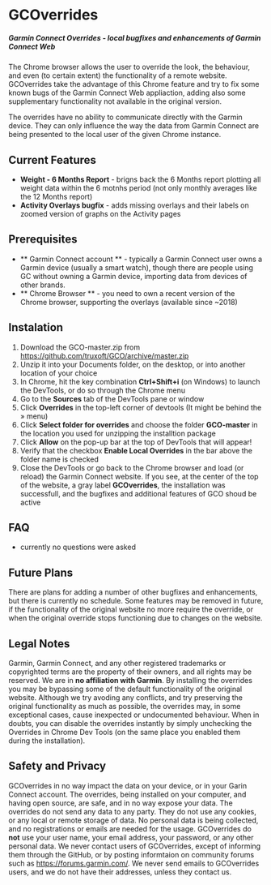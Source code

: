 # GCOverrides
##### Garmin Connect Overrides - local bugfixes and enhancements of Garmin Connect Web 
The Chrome browser allows the user to override the look, the behaviour, and even 
(to certain extent) the functionality of a remote website. GCOverrides take the 
advantage of this Chrome feature and try to fix some known bugs of the Garmin Connect
Web appliaction, adding also some supplementary functionality not available in the
original version.

The overrides have no ability to communicate directly with the Garmin device. They can
only influence the way the data from Garmin Connect are being presented to the local user 
of the given Chrome instance.

## Current Features
* **Weight - 6 Months Report** - brigns back the 6 Months report plotting all weight data within the 6 motnhs period (not only monthly averages like the 12 Months report)
* **Activity Overlays bugfix** - adds missing overlays and their labels on zoomed version of graphs on the Activity pages

## Prerequisites
* ** Garmin Connect account ** - typically a Garmin Connect user owns a Garmin device (usually a smart watch), though there are people using GC without owning a Garmin device, importing data from devices of other brands.
* ** Chrome Browser ** - you need to own a recent version of the Chrome browser, supporting the overlays (available since ~2018)

## Instalation
1. Download the GCO-master.zip from https://github.com/truxoft/GCO/archive/master.zip
1. Unzip it into your Documents folder, on the desktop, or into another location of your choice
1. In Chrome, hit the key combination **Ctrl+Shift+i** (on Windows) to launch the DevTools, or do so through the Chrome menu
1. Go to the **Sources** tab of the DevTools pane or window
1. Click **Overrides** in the top-left corner of devtools (It might be behind the » menu)
1. Click **Select folder for overrides** and choose the folder **GCO-master** in the location you used for unzipping the installtion package
1. Click **Allow** on the pop-up bar at the top of DevTools that will appear!
1. Verify that the checkbox **Enable Local Overrides** in the bar above the folder name is checked
1. Close the DevTools or go back to the Chrome browser and load (or reload) the Garmin Connect website. If you see, at the center of the top of the website, a gray label **GCOverrides**, the installation was successfull, and the bugfixes and additional features of GCO shoud be active

## FAQ
* currently no questions were asked

## Future Plans
There are plans for adding a number of other bugfixes and enhancements, but there is currently no schedule. Some features may be removed
in future, if the functionality of the original website no more require the override, or when the original override stops functioning due to changes on the website. 

## Legal Notes
Garmin, Garmin Connect, and any other registered trademarks or copyrighted terms are the property of their owners, and all rights may be reserved. 
We are in **no affiliation with Garmin**. By installing the overrides you may be bypassing some of the default functionality of the original
website. Although we try avoding any conflicts, and try preserving the original functionality as much as possible, the overrides may, in some 
exceptional cases, cause inexpected or undocumented behaviour. When in doubts, you can disable the overrides instantly by simply unchecking
the Overrides in Chrome Dev Tools (on the same place you enabled them during the installation). 

## Safety and Privacy 
GCOverrides in no way impact the data on your device, or in your Garin Connect account. The overrides, being installed on your computer, and having open source, are safe, and in no way expose your data. The overrides do not send any data to any party. They do not use any cookies, or any local or remote storage of data. No personal data is being collected, and no registrations or emails are needed for the usage. GCOverrides do **not** use your user name, your email address, your password, or any other personal data. We never contact users of GCOverrides, except of informing them through the GitHub, or by posting informtaion on community forums such as https://forums.garmin.com/. We never send emails to GCOverrides users, and we do not have their addresses, unless they contact us.

